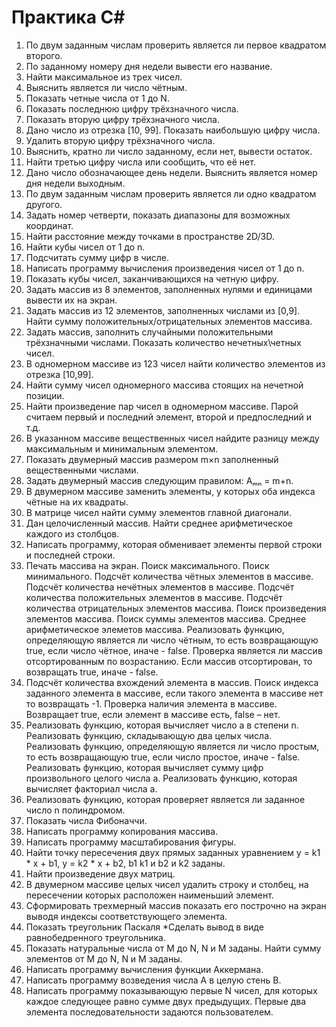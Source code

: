 # Практика С#

1. По двум заданным числам проверить является ли первое квадратом второго.
2. По заданному номеру дня недели вывести его название.
3. Найти максимальное из трех чисел.
4. Выяснить является ли число чётным.
5. Показать четные числа от 1 до N.
6. Показать последнюю цифру трёхзначного числа.
7. Показать вторую цифру трёхзначного числа.
8. Дано число из отрезка [10, 99]. Показать наибольшую цифру числа.
9. Удалить вторую цифру трёхзначного числа.
10. Выяснить, кратно ли число заданному, если нет, вывести остаток.
11. Найти третью цифру числа или сообщить, что её нет.
12. Дано число обозначающее день недели. Выяснить является номер дня недели выходным.
13. По двум заданным числам проверить является ли одно квадратом другого.
14. Задать номер четверти, показать диапазоны для возможных координат.
15. Найти расстояние между точками в пространстве 2D/3D.
16. Найти кубы чисел от 1 до n.
17. Подсчитать сумму цифр в числе.
18. Написать программу вычисления произведения чисел от 1 до n.
19. Показать кубы чисел, заканчивающихся на четную цифру.
20. Задать массив из 8 элементов, заполненных нулями и единицами вывести их на экран.
21. Задать массив из 12 элементов, заполненных числами из [0,9]. Найти сумму положительных/отрицательных элементов массива.
22. Задать массив, заполнить случайными положительными трёхзначными числами. Показать количество нечетных\четных чисел.
23. В одномерном массиве из 123 чисел найти количество элементов из отрезка [10,99].
24. Найти сумму чисел одномерного массива стоящих на нечетной позиции.
25. Найти произведение пар чисел в одномерном массиве. Парой считаем первый и последний элемент, второй и предпоследний и т.д.
26. В указанном массиве вещественных чисел найдите разницу между максимальным и минимальным элементом.
27. Показать двумерный массив размером m×n заполненный вещественными числами.
28. Задать двумерный массив следующим правилом: Aₘₙ = m+n.
29. В двумерном массиве заменить элементы, у которых оба индекса чётные на их квадраты.
30. В матрице чисел найти сумму элементов главной диагонали.
31. Дан целочисленный массив. Найти среднее арифметическое каждого из столбцов.
32. Написать программу, которая обменивает элементы первой строки и последней строки.
33. Печать массива на экран. Поиск максимального. Поиск минимального. Подсчёт количества чётных элементов в массиве. Подсчёт количества нечётных элементов в массиве. Подсчёт количества положительных элементов в массиве. Подсчёт количества отрицательных элементов массива. Поиск произведения элементов массива. Поиск суммы элементов массива. Среднее арифметическое элеметов массива. Реализовать функцию, определяющую является ли число чётным, то есть возвращающую true, если число чётное, иначе - false. Проверка является ли массив отсортированным по возрастанию. Если массив отсортирован, то возвращать true, иначе - false.
34. Подсчёт количества вхождений элемента в массив. Поиск индекса заданного элемента в массиве, если такого элемента в массиве нет то возвращать -1. Проверка наличия элемента в массиве. Возвращает true, если элемент в массиве есть, false – нет.
35. Реализовать функцию, которая вычисляет число a в степени n. Реализовать функцию, складывающую два целых числа. Реализовать функцию, определяющую является ли число простым, то есть возвращающую true, если число простое, иначе - false. Реализовать функцию, которая вычисляет сумму цифр произвольного целого числа a. Реализовать функцию, которая вычисляет факториал числа a.
36. Реализовать функцию, которая проверяет является ли заданное число n полиндромом.
37. Показать числа Фибоначчи.
38. Написать программу копирования массива.
39. Написать программу масштабирования фигуры.
40. Найти точку пересечения двух прямых заданных уравнением  y = k1 * x + b1, y = k2 * x + b2, b1 k1 и b2 и k2 заданы.
41. Найти произведение двух матриц.
42. В двумерном массиве целых чисел удалить строку и столбец, на пересечении которых расположен наименьший элемент.
43. Сформировать трехмерный массив показать его построчно на экран выводя индексы соответствующего элемента.
44. Показать треугольник Паскаля *Сделать вывод в виде равнобедренного треугольника.
45. Показать натуральные числа от M до N, N и M заданы. Найти сумму элементов от M до N, N и M заданы.
46. Написать программу вычисления функции Аккермана.
47. Написать программу возведения числа А в целую стень B.
48. Написать программу показывающую первые N чисел, для которых каждое следующее равно сумме двух предыдущих. Первые два элемента последовательности задаются пользователем.
